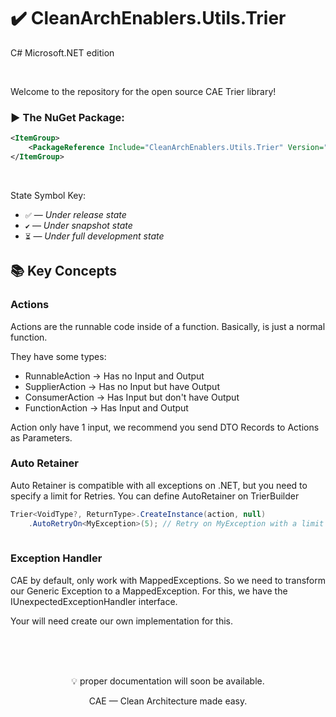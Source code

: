 # ✔️ CleanArchEnablers.Utils.Trier
C# Microsoft.NET edition

<br>

Welcome to the repository for the open source CAE Trier library!

### ▶️ The NuGet Package:
```xml
<ItemGroup>
    <PackageReference Include="CleanArchEnablers.Utils.Trier" Version="${LatestVersion}">
</ItemGroup>
```

<br>

State Symbol Key:

- ``✅`` — _Under release state_
- ``✔️`` — _Under snapshot state_
- ``⏳`` — _Under full development state_


## 📚 Key Concepts

### Actions

Actions are the runnable code inside of a function. Basically, is just a normal function.

They have some types:
- RunnableAction -> Has no Input and Output
- SupplierAction -> Has no Input but have Output
- ConsumerAction -> Has Input but don't have Output
- FunctionAction -> Has Input and Output

Action only have 1 input, we recommend you send DTO Records to Actions as Parameters.

### Auto Retainer

Auto Retainer is compatible with all exceptions on .NET, but you need to specify a limit for Retries.
You can define AutoRetainer on TrierBuilder

```csharp
Trier<VoidType?, ReturnType>.CreateInstance(action, null)
    .AutoRetryOn<MyException>(5); // Retry on MyException with a limit of 5 times
    
```

### Exception Handler

CAE by default, only work with MappedExceptions. So we need to transform our Generic Exception to a MappedException. For this, we have the IUnexpectedExceptionHandler interface.

Your will need create our own implementation for this.

<br>
<br>
<br>

<p align="center">
 💡 proper documentation will soon be available.
</p>
<p align="center">
    CAE — Clean Architecture made easy.
</p>

<br>
<br>
<br>

